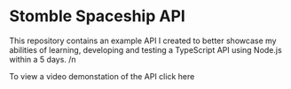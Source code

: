 # Stomble Spaceship API
This repository contains an example API I created to better showcase my abilities of learning, developing and testing a TypeScript API using Node.js within a 5 days. /n

<p><a href"https://drive.google.com/file/d/1t7muXlEJ0sZezB7mncSGh0IEu4-Mt6J1/view?usp=sharing"</a>To view a video demonstation of the API click here</p>
